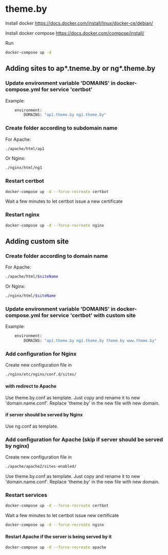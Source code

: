 # theme.by

Install docker https://docs.docker.com/install/linux/docker-ce/debian/

Install docker compose https://docs.docker.com/compose/install/

Run

```bash
docker-compose up -d
```

## Adding sites to ap*.tneme.by or ng*.theme.by

### Update environment variable 'DOMAINS' in docker-compose.yml for service 'certbot'

Example:

```bash
    environment:
        DOMAINS: "ap1.theme.by ng1.theme.by"
```

### Create folder according to subdomain name

For Apache:

```bash
./apache/html/ap1
```

Or Nginx:

```bash
./nginx/html/ng1
```

### Restart certbot

```bash
docker-compose up -d --force-recreate certbot
```

Wait a few minutes to let certbot issue a new certificate

### Restart nginx

```bash
docker-compose up -d --force-recreate nginx
```

## Adding custom site

### Create folder according to domain name

For Apache:

```bash
./apache/html/$siteName
```

Or Nginx:

```bash
./nginx/html/$siteName
```

### Update environment variable 'DOMAINS' in docker-compose.yml for service 'certbot' with custom site

Example:

```bash
    environment:
        DOMAINS: "ap1.theme.by ng1.theme.by theme.by www.theme.by"
```

### Add configuration for Nginx

Create new configuration file in

```bash
./nginx/etc/nginx/conf.d/sites/
```

#### with redirect to Apache

Use theme.by.conf as template. Just copy and rename it to new 'domain.name.conf'.
Replace 'theme.by' in the new file with new domain.

#### if server should be served by Nginx

Use ng.conf as template.

### Add configuration for Apache (skip if server should be served by nginx)

Create new configuration file in

```bash
./apache/apache2/sites-enabled/
```

Use theme.by.conf as template. Just copy and rename it to new 'domain.name.conf'.
Replace 'theme.by' in the new file with new domain.

### Restart services

```bash
docker-compose up -d --force-recreate certbot
```

Wait a few minutes to let certbot issue new certificate

```bash
docker-compose up -d --force-recreate nginx
```

#### Restart Apache if the server is being served by it

```bash
docker-compose up -d --force-recreate apache
```
